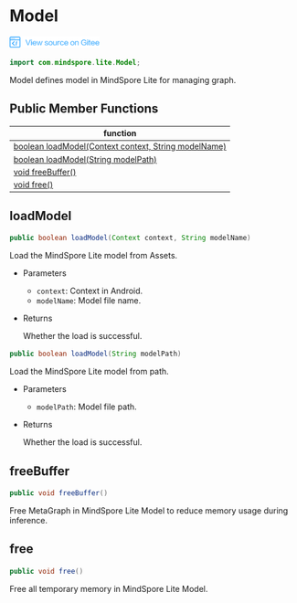 # Model

<a href="https://gitee.com/mindspore/docs/blob/master/docs/api_java/source_en/model.md" target="_blank"><img src="./_static/logo_source.png"></a>

```java
import com.mindspore.lite.Model;
```

Model defines model in MindSpore Lite for managing graph.

## Public Member Functions

| function                                                     |
| ------------------------------------------------------------ |
| [boolean loadModel(Context context, String modelName)](#loadmodel) |
| [boolean loadModel(String modelPath)](#loadmodel)           |
| [void freeBuffer()](#freebuffer)                            |
| [void free()](#free)                                         |

## loadModel

```java
public boolean loadModel(Context context, String modelName)
```

Load the MindSpore Lite model from Assets.

- Parameters

    - `context`: Context in Android.
    - `modelName`: Model file name.

- Returns

  Whether the load is successful.

```java
public boolean loadModel(String modelPath)
```

Load the MindSpore Lite model from path.

- Parameters

    - `modelPath`: Model file path.

- Returns

  Whether the load is successful.

## freeBuffer

```java
public void freeBuffer()
```

Free MetaGraph in MindSpore Lite Model to reduce memory usage during inference.

## free

```java
public void free()
```

Free all temporary memory in MindSpore Lite Model.
